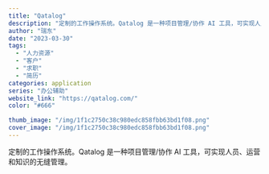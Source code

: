 ```yaml
---
title: "Qatalog"
description: "定制的工作操作系统。Qatalog 是一种项目管理/协作 AI 工具，可实现人员、运营和知识的无缝管理。"
author: "瑞东"
date: "2023-03-30"
tags:
  - "人力资源"
  - "客户"
  - "求职"
  - "简历"
categories: application
series: "办公辅助"
website_link: "https://qatalog.com/"
color: "#666"

thumb_image: "/img/1f1c2750c38c980edc858fbb63bd1f08.png"
cover_image: "/img/1f1c2750c38c980edc858fbb63bd1f08.png"
---
```


定制的工作操作系统。Qatalog 是一种项目管理/协作 AI 工具，可实现人员、运营和知识的无缝管理。